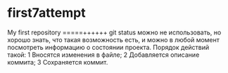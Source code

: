 # first7attempt
My first repository
=====++++++
git status можно не использовать, но хорошо знать, что такая возможность есть, и можно 
в любой момент посмотреть информацию о состоянии проекта.
Порядок действий такой:
1 Вносятся изменения в файле;
2 Добавляется описание коммита;
3 Сохраняется коммит.
